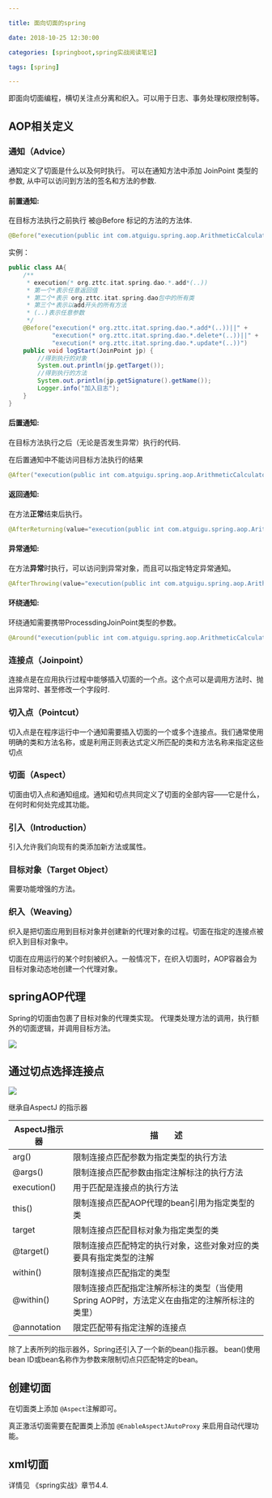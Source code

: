 ```yaml
---

title: 面向切面的spring

date: 2018-10-25 12:30:00

categories: [springboot,spring实战阅读笔记]

tags: [spring]

---
```




即面向切面编程，横切关注点分离和织入。可以用于日志、事务处理权限控制等。


<!--more-->

## AOP相关定义

### 通知（Advice）

通知定义了切面是什么以及何时执行。
可以在通知方法中添加 JoinPoint 类型的参数, 从中可以访问到方法的签名和方法的参数.

#### 前置通知:

在目标方法执行之前执行 被@Before 标记的方法的方法体.

```java
@Before("execution(public int com.atguigu.spring.aop.ArithmeticCalculator.*(int, int))")
```

实例：

```java
public class AA{
	/**
	 * execution(* org.zttc.itat.spring.dao.*.add*(..))
	 * 第一个*表示任意返回值
	 * 第二个*表示 org.zttc.itat.spring.dao包中的所有类
	 * 第三个*表示以add开头的所有方法
	 * (..)表示任意参数
	 */
	@Before("execution(* org.zttc.itat.spring.dao.*.add*(..))||" +
			"execution(* org.zttc.itat.spring.dao.*.delete*(..))||" +
			"execution(* org.zttc.itat.spring.dao.*.update*(..))")
	public void logStart(JoinPoint jp) {
		//得到执行的对象
		System.out.println(jp.getTarget());
		//得到执行的方法
		System.out.println(jp.getSignature().getName());
		Logger.info("加入日志");
	}
}
```

#### 后置通知:
在目标方法执行之后（无论是否发生异常）执行的代码.

在后置通知中不能访问目标方法执行的结果

```java
@After("execution(public int com.atguigu.spring.aop.ArithmeticCalculator.*(int, int))")
```

#### 返回通知:
在方法**正常**结束后执行。

```java
@AfterReturning(value="execution(public int com.atguigu.spring.aop.ArithmeticCalculator.*(int, int))")
```

#### 异常通知:
在方法**异常**时执行，可以访问到异常对象，而且可以指定特定异常通知。

```java
@AfterThrowing(value="execution(public int com.atguigu.spring.aop.ArithmeticCalculator.*(int, int))")
```

#### 环绕通知:
环绕通知需要携带ProcessdingJoinPoint类型的参数。

```java
@Around("execution(public int com.atguigu.spring.aop.ArithmeticCalculator.*(int, int))")
```

### 连接点（Joinpoint）

连接点是在应用执行过程中能够插入切面的一个点。这个点可以是调用方法时、抛出异常时、甚至修改一个字段时.

### 切入点（Pointcut）

切入点是在程序运行中一个通知需要插入切面的一个或多个连接点。我们通常使用明确的类和方法名称，或是利用正则表达式定义所匹配的类和方法名称来指定这些切点

### 切面（Aspect）

切面由切入点和通知组成。通知和切点共同定义了切面的全部内容——它是什么，在何时和何处完成其功能。

### 引入（Introduction）

引入允许我们向现有的类添加新方法或属性。

### 目标对象（Target Object）

需要功能增强的方法。

### 织入（Weaving）

织入是把切面应用到目标对象并创建新的代理对象的过程。切面在指定的连接点被织入到目标对象中。

切面在应用运行的某个时刻被织入。一般情况下，在织入切面时，AOP容器会为目标对象动态地创建一个代理对象。

## springAOP代理

Spring的切面由包裹了目标对象的代理类实现。
代理类处理方法的调用，执行额外的切面逻辑，并调用目标方法。

![](/images/面向切面的spring/springAOP调用.png)


## 通过切点选择连接点

![](/images/面向切面的spring/定义切点.png)


继承自AspectJ 的指示器


|AspectJ指示器 |描　　述|
|-------|-----------------|
|arg()| 限制连接点匹配参数为指定类型的执行方法|
|@args()| 限制连接点匹配参数由指定注解标注的执行方法|
|execution() |用于匹配是连接点的执行方法|
|this()| 限制连接点匹配AOP代理的bean引用为指定类型的类|
|target |限制连接点匹配目标对象为指定类型的类|
|@target()| 限制连接点匹配特定的执行对象，这些对象对应的类要具有指定类型的注解|
|within() |限制连接点匹配指定的类型|
|@within()|限制连接点匹配指定注解所标注的类型（当使用Spring AOP时，方法定义在由指定的注解所标注的类里）|
|@annotation |限定匹配带有指定注解的连接点|

除了上表所列的指示器外，Spring还引入了一个新的bean()指示器。
bean()使用bean ID或bean名称作为参数来限制切点只匹配特定的bean。

## 创建切面

在切面类上添加 `@Aspect`注解即可。

真正激活切面需要在配置类上添加 `@EnableAspectJAutoProxy` 来启用自动代理功能。

## xml切面

详情见 《spring实战》章节4.4.


